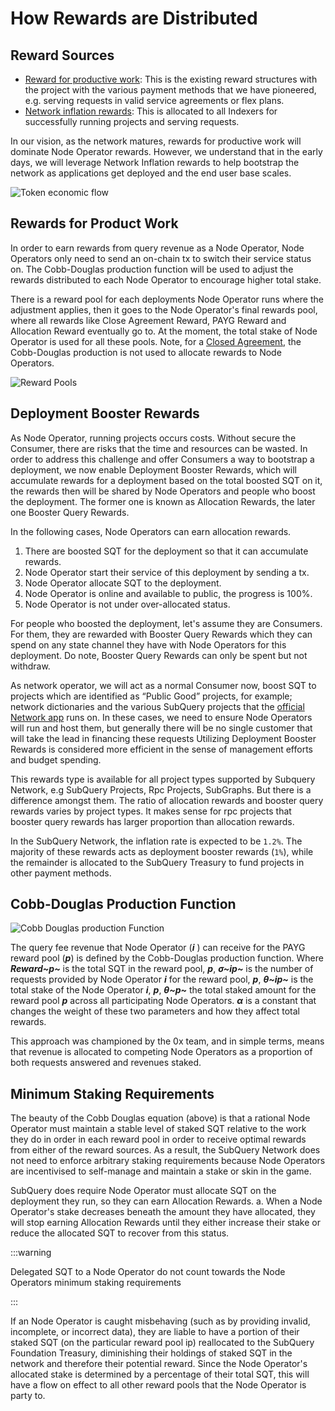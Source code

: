 # How Rewards are Distributed

## Reward Sources

- [Reward for productive work](#rewards-for-product-work): This is the existing reward structures with the project with
  the various payment methods that we have pioneered, e.g. serving requests in valid service agreements or flex plans.
- [Network inflation rewards](#network-inflation-rewards): This is allocated to all Indexers for successfully running
  projects and serving requests.

In our vision, as the network matures, rewards for productive work will dominate Node Operator rewards. However, we
understand that in the early days, we will leverage Network Inflation rewards to help bootstrap the network as
applications get deployed and the end user base scales.

![Token economic flow](/assets/img/network/token_economy.png)

## Rewards for Product Work

In order to earn rewards from query revenue as a Node Operator, Node Operators only need to send an on-chain tx to
switch their service status on. The Cobb-Douglas production function will be used to adjust the rewards distributed to
each Node Operator to encourage higher total stake.

There is a reward pool for each deployments Node Operator runs where the adjustment applies, then it goes to the Node
Operator's final rewards pool, where all rewards like Close Agreement Reward, PAYG Reward and Allocation Reward
eventually go to.
At the moment, the total stake of Node Operator is used for all these pools.
Note, for a [Closed Agreement](./payment-methods.md#closed-plans-and-agreements), the Cobb-Douglas production is not
used to allocate rewards to Node Operators.

![Reward Pools](/assets/img/network/reward_pools.png)

## Deployment Booster Rewards

As Node Operator, running projects occurs costs. Without secure the Consumer, there are risks that the time and
resources can be wasted.
In order to address this challenge and offer Consumers a way to bootstrap a deployment, we now enable Deployment Booster
Rewards, which will accumulate rewards for a deployment based on the total boosted SQT on it, the rewards then will be
shared by Node Operators and people who boost the deployment. The former one is known as Allocation Rewards, the later
one Booster Query Rewards.

In the following cases, Node Operators can earn allocation rewards.

1. There are boosted SQT for the deployment so that it can accumulate rewards.
2. Node Operator start their service of this deployment by sending a tx.
3. Node Operator allocate SQT to the deployment.
4. Node Operator is online and available to public, the progress is 100%.
5. Node Operator is not under over-allocated status.

For people who boosted the deployment, let's assume they are Consumers. For them, they are rewarded with Booster Query
Rewards which they can spend on any state channel they have with Node Operators for this deployment.
Do note, Booster Query Rewards can only be spent but not withdraw.

As network operator, we will act as a normal Consumer now, boost SQT to projects which are identified as “Public Good”
projects, for example; network dictionaries and the various SubQuery projects that
the [official Network app](https://kepler.subquery.network) runs on. In these cases, we need to ensure Node Operators
will run
and host them, but generally there will be no single customer that will take the lead in financing these requests
Utilizing Deployment Booster Rewards is considered more efficient in the sense of management efforts and budget
spending.

This rewards type is available for all project types supported by Subquery Network, e.g SubQuery Projects, Rpc Projects,
SubGraphs. But there is a difference amongst them. The ratio of allocation rewards and booster query rewards varies by
project types. It makes sense for rpc projects that booster query rewards has larger proportion than allocation rewards.

In the SubQuery Network, the inflation rate is expected to be `1.2%`. The majority of these rewards acts as deployment
booster rewards (`1%`), while the remainder is allocated to the SubQuery Treasury to fund projects in other payment
methods.

## Cobb-Douglas Production Function

![Cobb Douglas production Function](/assets/img/network/cobb_douglas.png)

The query fee revenue that Node Operator (**_i_** ) can receive for the PAYG reward pool (**_p_**) is defined by the
Cobb-Douglas production function. Where **_Reward~p~_** is the total SQT in the reward pool, **_p_**,
**_σ~ip~_** is the number of requests provided by Node Operator **_i_** for the reward pool, **_p_**, **_θ~ip~_** is the
total stake of the Node Operator **_i_**, **_p_**, **_θ~p~_**
the total staked amount for the reward pool **_p_** across all participating Node Operators. **_α_** is a constant that
changes the weight of these two parameters and how they affect total rewards.

This approach was championed by the 0x team, and in simple terms, means that revenue is allocated to competing Node
Operators as a proportion of both requests answered and revenues staked.

## Minimum Staking Requirements

The beauty of the Cobb Douglas equation (above) is that a rational Node Operator must maintain a stable level of staked
SQT relative to the work they do in order in each reward pool in order to receive optimal rewards from either of the
reward sources. As a result, the SubQuery Network does not need to enforce arbitrary staking requirements because Node
Operators are incentivised to self-manage and maintain a stake or skin in the game.

SubQuery does require Node Operator must allocate SQT on the deployment they run, so they can earn Allocation Rewards.
a. When a Node Operator's stake decreases beneath the amount they have allocated, they will stop earning Allocation
Rewards until they either increase their stake or reduce the allocated SQT to recover from this status.

:::warning

Delegated SQT to a Node Operator do not count towards the Node Operators minimum staking requirements

:::

If an Node Operator is caught misbehaving (such as by providing invalid, incomplete, or incorrect data), they are liable
to have a portion of their staked SQT (on the particular reward pool ip) reallocated to the SubQuery Foundation
Treasury, diminishing their holdings of staked SQT in the network and therefore their potential reward. Since the Node
Operator's allocated stake is determined by a percentage of their total SQT, this will have a flow on effect to all
other reward pools that the Node Operator is party to.
